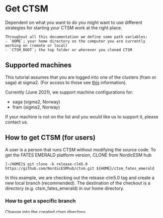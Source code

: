# Get CTSM
Dependent on what you want to do you might want to use different strategies for starting your CTSM work at the right place. 

```{keypoints} Path variables
Throughout all this documentation we define some path variables:  
- `HOME`; your home directory on the computer you are currently working on (remote or local)
- `CTSM_ROOT`; the top folder or wherever you cloned CTSM 
```


## Supported machines
This tutorial assumes that you are logged into one of the clusters (fram
or saga) at sigma2. (For access to those see [this](https://metos-uio.github.io/CTSM-Norway-Documentation/prerequisite/#needed-accesses) information). 

Currently (June 2021), we support machine configurations for: 
-   saga (sigma2, Norway)
-   fram (sigma2, Norway)

If your machine is not on the list and you would like us to support it,
please contact us.

## How to get CTSM (for users)
A user is a person that runs CTSM without modifying the source code. To get the FATES EMERALD platform version, CLONE from NordicESM hub

    [~/HOME]$ git clone -b release-clm5.0 https://github.com/NordicESMhub/ctsm.git ${HOME}/ctsm_fates_emerald

In this example, we are checking out the release-clm5.0 tag and create a
new local branch (recommended). The destination of the checkout is a
directory (e.g. ctsm\_fates\_emerald) in our home directory.

### How to get a specific branch
Change into the created ctsm directory

    [~/HOME]$ cd ctsm_fates_emerald

Check all existing branches

    [~/HOME/ctsm_fates_emerald]$ git branch --all

To check out the FATES EMERALD platform (in this example release 2.0.1)
into a new local branch (e.g. new\_branch\_name)

    [~/HOME/ctsm_fates_emerald]$ git checkout release-emerald-platform2.0.1 -b new_branch_name

For later reference, it is useful to choose new\_branch\_name according
to function and include the version and your username, e.g.
username\_release-emerald-platform2.0.1.

To fetch the proper externals (CIME, FATES, etc.) run

    [~/HOME/ctsm_fates_emerald]$ ./manage_externals/checkout_externals

from the main ctsm directory (we are going to call this \$CTSM\_ROOT
from now on). All should be set by this and you should be able to create
your first case.


## How to get CTSM (for developers)
A developer is someone that wishes to change the source code of CTSM. 
Depending on which project you wish to contribute to you might want to
start your development from different versions of CTSM. For the
CLM-Norway team we have to mainly two starting points:

> -   The [NordicESM-hub](https://github.com/NordicESMhub/ctsm) (note
>     that this is a project for developers in the Nordics)
> -   The latest version of the original
>     [CTSM](https://github.com/ESCOMP/CTSM) (this is the original
>     version of CTSM developed by NCAR)

### From the [NordicESM-hub](https://github.com/NordicESMhub/ctsm)

Follow the steps [above](https://metos-uio.github.io/CTSM-Norway-Documentation/get/#how-to-get-ctsm-for-users), but `checkout` the fates\_emerald\_api instead

    [~/HOME/ctsm_fates_emerald]$ git checkout fates_emerald_api -b new_branch_name

For later reference, it is useful to choose new\_branch\_name according
to function and include the version and your username, e.g.
username\_fates\_emerald\_api. After checking out the externals, change
to cime directory and create your own branch to record all your changes

    [~/HOME/ctsm_fates_emerald]$ cd externals/cime
    [~/HOME/ctsm_fates_emerald/externals/cime]$ git checkout -b username_cime

Change to fates directory and create your own branch to record all your
changes

    [~/HOME/ctsm_fates_emerald/externals/cime]$ cd ../externals/fates
    [~/HOME/ctsm_fates_emerald/externals/fates]$ git checkout -b username_fates

If you do not create your own branch for `cime` and `fates`, running
`./manage_externals/checkout_externals`, will overwrite your
previous `cime` and `fates`. You should now be ready to create your
first case.

### From the latest version of [CTSM](https://github.com/ESCOMP/CTSM)
Start from your home folder and clone CTSM from ESCOMP 

    [~/HOME]$ git clone --origin escomp <https://github.com/ESCOMP/CTSM.git> CTSM

Change into the new directory

    [~/HOME]$ cd CTSM

Create a local branch 

    [~/HOME/CTSM]$ git checkout master -b my_branch_name

For later reference, it is useful to choose `my_branch_name` according
to function and include the version and your username.

To fetch the proper externals (CIME, FATES, etc.) run

    [~/HOME/CTSM]$ ./manage_externals/checkout_externals

#### Porting of cime

Now you need to add machine specifics for the Norwegian clusters. This
can be done in two ways (check the
[original](https://esmci.github.io/cime/versions/master/html/users_guide/porting-cime.html#steps-for-porting)
documentation for a detailed explanation):

1. You can replace some default configuration files with configuration files that contain details for these clusters.
2. You can create a [.cime]{.title-ref} folder with the machine configurations under your home directory.


##### Replace the default configurations
Execute the following steps: 
1. Go into the cime-config folder

        [~/CTSM_ROOT]$ cd cime/config/cesm/machines 
    
2. Delete the default files: 

        [~/CTSM_ROOT/cime/config/cesm/machine]$ rm config_machines.xml config_batch.xml config_compilers.xml

3. Fetch replacementfiles from [this](https://github.com/gunnartl/config_files_sigma2.git) repository by typing

        [~/CTSM_ROOT/cime/config/cesm/machine]$ git init 
        [~/CTSM_ROOT/cime/config/cesm/machine]$ git remote add origin <https://github.com/gunnartl/config_files_sigma2.git> 
        [~/CTSM_ROOT/cime/config/cesm/machine]$ git pull origin main

##### Create a dotcime folder
Clone [this](https://github.com/MetOs-UiO/dotcime) repository and
consult the `README.md` file for the details when making a new
case.
